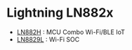 # Lightning LN882x

- [LN882H](http://www.lightningsemi.com/ln882h)  : MCU Combo Wi-Fi/BLE IoT
- [LN8829L](http://www.lightningsemi.com/LN8829L1) : Wi-Fi SOC

